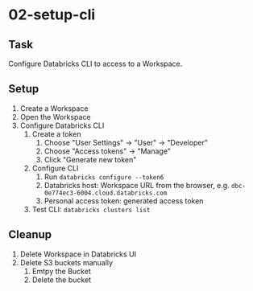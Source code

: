# 02-setup-cli

## Task
Configure Databricks CLI to access to a Workspace.

## Setup
1. Create a Workspace
2. Open the Workspace
2. Configure Databricks CLI
	1. Create a token
		1. Choose "User Settings" -> "User" -> "Developer"
		2. Choose "Access tokens" -> "Manage"
		3. Click "Generate new token"
	2. Configure CLI
		1. Run `databricks configure --token6`
		2. Databricks host: Workspace URL from the browser, e.g. `dbc-0e774ec3-6004.cloud.databricks.com`
		3. Personal access token: generated access token
	3. Test CLI: `databricks clusters list`

## Cleanup
1. Delete Workspace in Databricks UI
2. Delete S3 buckets manually
	1. Emtpy the Bucket
	2. Delete the bucket
